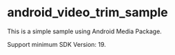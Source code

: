 # android_video_trim_sample

This is a simple sample using Android Media Package.

Support minimum SDK Version: 19.
